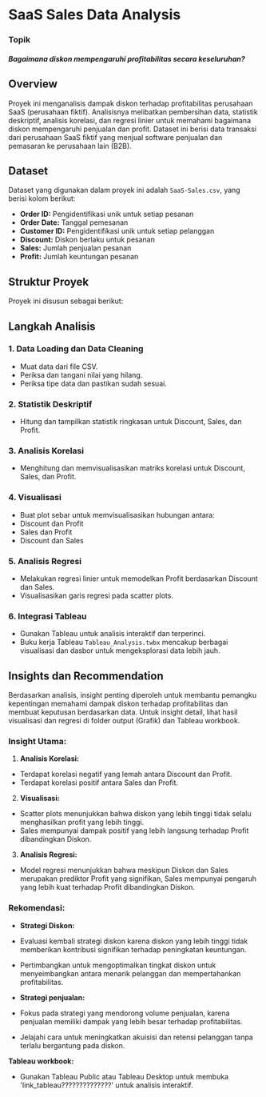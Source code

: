 # SaaS Sales Data Analysis

### Topik
##### Bagaimana diskon mempengaruhi profitabilitas secara keseluruhan?

## Overview
Proyek ini menganalisis dampak diskon terhadap profitabilitas perusahaan SaaS (perusahaan fiktif). Analisisnya melibatkan pembersihan data, statistik deskriptif, analisis korelasi, dan regresi linier untuk memahami bagaimana diskon mempengaruhi penjualan dan profit. Dataset ini berisi data transaksi dari perusahaan SaaS fiktif yang menjual software penjualan dan pemasaran ke perusahaan lain (B2B).

## Dataset
Dataset yang digunakan dalam proyek ini adalah `SaaS-Sales.csv`, yang berisi kolom berikut:
- **Order ID:** Pengidentifikasi unik untuk setiap pesanan
- **Order Date:** Tanggal pemesanan
- **Customer ID:** Pengidentifikasi unik untuk setiap pelanggan
- **Discount:** Diskon berlaku untuk pesanan
- **Sales:** Jumlah penjualan pesanan
- **Profit:** Jumlah keuntungan pesanan

## Struktur Proyek
Proyek ini disusun sebagai berikut:

## Langkah Analisis

### 1. Data Loading dan Data Cleaning
- Muat data dari file CSV.
- Periksa dan tangani nilai yang hilang.
- Periksa tipe data dan pastikan sudah sesuai.

### 2. Statistik Deskriptif
- Hitung dan tampilkan statistik ringkasan untuk Discount, Sales, dan Profit.

### 3. Analisis Korelasi
- Menghitung dan memvisualisasikan matriks korelasi untuk Discount, Sales, dan Profit.

### 4. Visualisasi
- Buat plot sebar untuk memvisualisasikan hubungan antara:
 - Discount dan Profit
 - Sales dan Profit
 - Discount dan Sales

### 5. Analisis Regresi
- Melakukan regresi linier untuk memodelkan Profit berdasarkan Discount dan Sales.
- Visualisasikan garis regresi pada scatter plots.

### 6. Integrasi Tableau
- Gunakan Tableau untuk analisis interaktif dan terperinci.
- Buku kerja Tableau `Tableau_Analysis.twbx` mencakup berbagai visualisasi dan dasbor untuk mengeksplorasi data lebih jauh.

## Insights dan Recommendation
Berdasarkan analisis, insight penting diperoleh untuk membantu pemangku kepentingan memahami dampak diskon terhadap profitabilitas dan membuat keputusan berdasarkan data. Untuk insight detail, lihat hasil visualisasi dan regresi di folder output (Grafik) dan Tableau workbook.

### Insight Utama:
1. **Analisis Korelasi:**
 - Terdapat korelasi negatif yang lemah antara Discount dan Profit.
 - Terdapat korelasi positif antara Sales dan Profit.

2. **Visualisasi:**
 - Scatter plots menunjukkan bahwa diskon yang lebih tinggi tidak selalu menghasilkan profit yang lebih tinggi.
 - Sales mempunyai dampak positif yang lebih langsung terhadap Profit dibandingkan Diskon.

3. **Analisis Regresi:**
 - Model regresi menunjukkan bahwa meskipun Diskon dan Sales merupakan prediktor Profit yang signifikan, Sales mempunyai pengaruh yang lebih kuat terhadap Profit dibandingkan Diskon.

### Rekomendasi:
- **Strategi Diskon:**
 - Evaluasi kembali strategi diskon karena diskon yang lebih tinggi tidak memberikan kontribusi signifikan terhadap peningkatan keuntungan.
 - Pertimbangkan untuk mengoptimalkan tingkat diskon untuk menyeimbangkan antara menarik pelanggan dan mempertahankan profitabilitas.

- **Strategi penjualan:**
 - Fokus pada strategi yang mendorong volume penjualan, karena penjualan memiliki dampak yang lebih besar terhadap profitabilitas.
 - Jelajahi cara untuk meningkatkan akuisisi dan retensi pelanggan tanpa terlalu bergantung pada diskon.

**Tableau workbook:**
- Gunakan Tableau Public atau Tableau Desktop untuk membuka 'link_tableau??????????????' untuk analisis interaktif.

